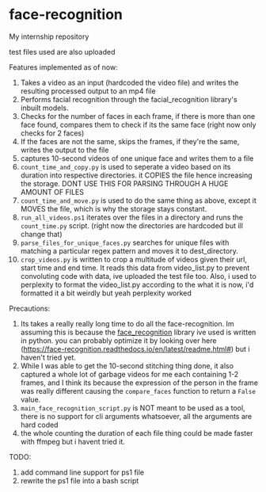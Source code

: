 # face-recognition
My internship repository

test files used are also uploaded

Features implemented as of now:
1. Takes a video as an input (hardcoded the video file) and writes the resulting processed output to an mp4 file
2. Performs facial recognition through the facial_recognition library's inbuilt models.
3. Checks for the number of faces in each frame, if there is more than one face found, compares them to check if its the same face (right now only checks for 2 faces)
4. If the faces are not the same, skips the frames, if they're the same, writes the output to the file
5. captures 10-second videos of one unique face and writes them to a file
6. `count_time_and_copy.py` is used to seperate a video based on its duration into respective directories. it COPIES the file hence increasing the storage. DONT USE THIS FOR PARSING THROUGH A HUGE AMOUNT OF FILES
7. `count_time_and_move.py` is used to do the same thing as above, except it MOVES the file, which is why the storage stays constant. 
8. `run_all_videos.ps1` iterates over the files in a directory and runs the `count_time.py` script. (right now the directories are hardcoded but ill change that)
9. `parse_files_for_unique_faces.py` searches for unique files with matching a particular regex pattern and moves it to dest_directory.
10. `crop_videos.py` is written to crop a multitude of videos given their url, start time and end time. It reads this data from video_list.py to prevent convoluting code with data, ive uploaded the test file too. Also, i used to perplexity to format the video_list.py according to the what it is now, i'd formatted it a bit weirdly but yeah perplexity worked


Precautions:
1. Its takes a really really long time to do all the face-recognition. Im assuming this is because the [face_recognition](https://github.com/ageitgey/face_recognition) library ive used is written in python. you can probably optimize it by looking over here (https://face-recognition.readthedocs.io/en/latest/readme.html#) but i haven't tried yet.
2. While I was able to get the 10-second stitching thing done, it also captured a whole lot of garbage videos for me each containing 1-2 frames, and I think its because the expression of the
person in the frame was really different causing the `compare_faces` function to return a `False` value. 
3. `main_face_recognition_script.py` is NOT meant to be used as a tool, there is no support for cli arguments whatsoever, all the arguments are hard coded
4. the whole counting the duration of each file thing could be made faster with ffmpeg but i havent tried it.

TODO:
1. add command line support for ps1 file
2. rewrite the ps1 file into a bash script
